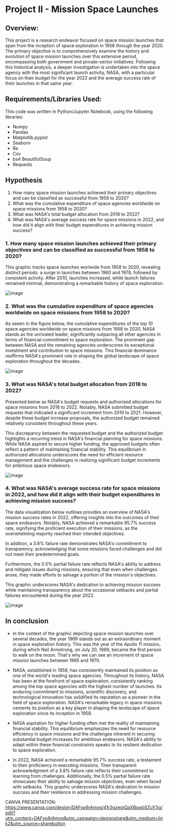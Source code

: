 # Project II - Mission Space Launches

## Overview:

This project is a research endeavor focused on space mission launches that span from the inception of space exploration in 1958 through the year 2020. The primary objective is to comprehensively examine the history and evolution of space mission launches over this extensive period, encompassing both government and private-sector initiatives. Following this historical analysis, a deeper investigation is undertaken into the space agency with the most significant launch activity, NASA, with a particular focus on their budget for the year 2022 and the average success rate of their launches in that same year.

## Requirements/Libraries Used:

This code was written in Python/Jupyter Notebook, using the following libraries:

- Numpy
- Pandas
- Matplotlib.pyplot
- Seaborn
- Re 
- Csv
- bs4 BeautifulSoup
- Requests

## Hypothesis

1. How many space mission launches achieved their primary objectives and can be classified as successful from 1958 to 2020?
2. What was the cumulative expenditure of space agencies worldwide on space missions from 1958 to 2020?
3. What was NASA's total budget allocation from 2018 to 2022?
4. What was NASA's average success rate for space missions in 2022, and how did it align with their budget expenditures in achieving mission success?

### 1. How many space mission launches achieved their primary objectives and can be classified as successful from 1958 to 2020?

This graphic tracks space launches worlwide from 1958 to 2020, revealing distinct periods: a surge in launches between 1960 and 1978, followed by consistent activity. After 2010, launches increased, while launch failures remained minimal, demonstrating a remarkable history of space exploration.

![image](https://github.com/Estherkii/project_II_space_mission_launches/assets/123992666/605ca7c4-aa20-4986-9576-33b1c2626252)

### 2. What was the cumulative expenditure of space agencies worldwide on space missions from 1958 to 2020?

As seeen in the figure below, the cumulative expenditures of the top 10 space agencies worldwide on space missions from 1958 to 2020. NASA stands as the unrivaled leader, significantly outpacing all other agencies in terms of financial commitment to space exploration. The prominent gap between NASA and the remaining agencies underscores its exceptional investment and contribution to space missions. This financial dominance reaffirms NASA's prominent role in shaping the global landscape of space exploration throughout the decades.

![image](https://github.com/Estherkii/project_II_space_mission_launches/assets/123992666/0e1ec491-c108-4113-97ff-cdbd8a5b638c)

### 3. What was NASA's total budget allocation from 2018 to 2022?

Presented below as NASA's budget requests and authorized allocations for space missions from 2018 to 2022. Notably, NASA submitted budget requests that indicated a significant increment from 2019 to 2021. However, despite these budget increase proposals, the authorized budget remained relatively consistent throughout these years.

This discrepancy between the requested budget and the authorized budget highlights a recurring trend in NASA's financial planning for space missions. While NASA aspired to secure higher funding, the approved budgets often reflect a pattern of maintaining financial stability. This equilibrium in authorized allocations underscores the need for efficient resource management and the challenges in realizing significant budget increments for ambitious space endeavors.

![image](https://github.com/Estherkii/project_II_space_mission_launches/assets/123992666/5067cfc3-4e2c-4d77-8285-8b522eb12254)

### 4. What was NASA's average success rate for space missions in 2022, and how did it align with their budget expenditures in achieving mission success?

The data visualization below outlines provides an overview of NASA's mission success rates in 2022, offering insights into the outcomes of their space endeavors. Notably, NASA achieved a remarkable 95.7% success rate, signifying the proficient execution of their missions, as the overwhelming majority reached their intended objectives.

In addition, a 3.8% failure rate demonstrates NASA's commitment to transparency, acknowledging that some missions faced challenges and did not meet their predetermined goals.

Furthermore, the 0.5% partial failure rate reflects NASA's ability to address and mitigate issues during missions, ensuring that even when challenges arose, they made efforts to salvage a portion of the mission's objectives.

This graphic underscores NASA's dedication to achieving mission success while maintaining transparency about the occasional setbacks and partial failures encountered during the year 2022.

![image](https://github.com/Estherkii/project_II_space_mission_launches/assets/123992666/2bca5140-8339-4e3a-b3ef-55750de94411)

## In conclusion

* In the context of the graphic depicting space mission launches over several decades, the year 1969 stands out as an extraordinary moment in space exploration history. This was the year of the Apollo 11 mission, during which Neil Armstrong, on July 20, 1969, became the first person to walk on the moon. That's why we can see an increment of space mission launches between 1965 and 1970.

* NASA, established in 1958, has consistently maintained its position as one of the world's leading space agencies. Throughout its history, NASA has been at the forefront of space exploration, consistently ranking among the top space agencies with the highest number of launches. Its enduring commitment to missions, scientific discovery, and technological innovation has solidified its reputation as a pioneer in the field of space exploration. NASA's remarkable legacy in space missions cements its position as a key player in shaping the landscape of space exploration since its inception in 1958.

* NASA aspiration for higher funding often met the reality of maintaining financial stability. This equilibrium emphasizes the need for resource efficiency in space missions and the challenges inherent in securing substantial budget increases for ambitious endeavors. NASA's ability to adapt within these financial constraints speaks to its resilient dedication to space exploration.

* In 2022, NASA achieved a remarkable 95.7% success rate, a testament to their proficiency in executing missions. Their transparent acknowledgment of a 3.8% failure rate reflects their commitment to learning from challenges. Additionally, the 0.5% partial failure rate showcases their ability to salvage mission objectives, even when faced with setbacks. This graphic underscores NASA's dedication to mission success and their resilience in addressing mission challenges.
  
CANVA PRESENTATION: https://www.canva.com/design/DAFyp6rAmyg/41r3gzeotQaXBswb5ZuY3g/edit?utm_content=DAFyp6rAmyg&utm_campaign=designshare&utm_medium=link2&utm_source=sharebutton 
